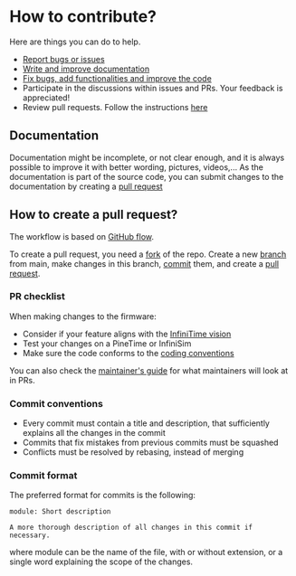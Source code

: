 # How to contribute?

Here are things you can do to help.

- [Report bugs or issues](https://github.com/InfiniTimeOrg/InfiniTime/issues/new/choose)
- [Write and improve documentation](#documentation)
- [Fix bugs, add functionalities and improve the code](#how-to-create-a-pull-request)
- Participate in the discussions within issues and PRs. Your feedback is appreciated!
- Review pull requests. Follow the instructions [here](doc/maintainer-guide.md#reviewing-prs)

## Documentation

Documentation might be incomplete,
or not clear enough,
and it is always possible to improve it with better wording, pictures, videos,...
As the documentation is part of the source code,
you can submit changes to the documentation by creating a [pull request](#how-to-create-a-pull-request)

## How to create a pull request?

The workflow is based on [GitHub flow](https://docs.github.com/en/get-started/quickstart/github-flow).

To create a pull request,
you need a [fork](https://docs.github.com/en/pull-requests/collaborating-with-pull-requests/working-with-forks/about-forks) of the repo.
Create a new [branch](https://docs.github.com/en/pull-requests/collaborating-with-pull-requests/proposing-changes-to-your-work-with-pull-requests/about-branches) from main,
make changes in this branch,
[commit](https://docs.github.com/en/pull-requests/committing-changes-to-your-project/creating-and-editing-commits/about-commits) them,
and create a [pull request](https://docs.github.com/en/pull-requests/collaborating-with-pull-requests/proposing-changes-to-your-work-with-pull-requests/creating-a-pull-request).

### PR checklist

When making changes to the firmware:

- Consider if your feature aligns with the [InfiniTime vision](doc/InfiniTimeVision.md)
- Test your changes on a PineTime or InfiniSim
- Make sure the code conforms to the [coding conventions](doc/coding-convention.md)

You can also check the [maintainer's guide](doc/maintainer-guide.md)
for what maintainers will look at in PRs.

### Commit conventions

- Every commit must contain a title and description,
  that sufficiently explains all the changes in the commit
- Commits that fix mistakes from previous commits must be squashed
- Conflicts must be resolved by rebasing,
  instead of merging

### Commit format

The preferred format for commits is the following:

```
module: Short description

A more thorough description of all changes in this commit if necessary.
```

where module can be the name of the file,
with or without extension,
or a single word explaining the scope of the changes.
